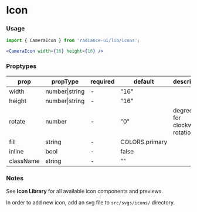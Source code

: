 # Icon
### Usage

```jsx
import { CameraIcon } from 'radiance-ui/lib/icons';

<CameraIcon width={16} height={16} />
```

<!-- STORY -->

### Proptypes
| prop      | propType           | required | default        | description                       |
|-----------|--------------------|----------|----------------|-----------------------------------|
| width     | number&#124;string | -        | "16"           |                                   |
| height    | number&#124;string | -        | "16"           |                                   |
| rotate    | number             | -        | "0"            | degrees to for clockwise rotation |
| fill      | string             | -        | COLORS.primary |                                   |
| inline    | bool               | -        | false          |                                   |
| className | string             | -        | ""             |                                   |

### Notes
See **Icon Library** for all available icon components and previews.

In order to add new icon, add an svg file to `src/svgs/icons/` directory.

